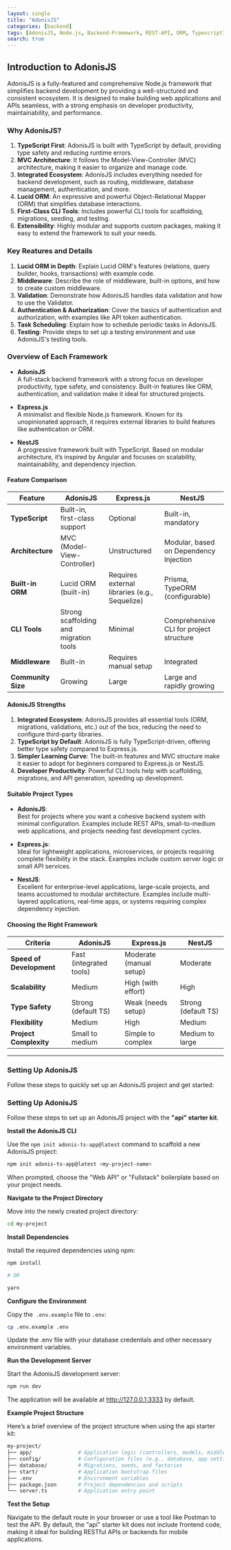 ```yaml
---
layout: single
title: "AdonisJS"
categories: [backend]
tags: [AdonisJS, Node.js, Backend-Framework, REST-API, ORM, Typescript]
search: true
---
```


## Introduction to AdonisJS

AdonisJS is a fully-featured and comprehensive Node.js framework that simplifies backend development by providing a well-structured and consistent ecosystem. It is designed to make building web applications and APIs seamless, with a strong emphasis on developer productivity, maintainability, and performance.

### Why AdonisJS?

1. **TypeScript First**: AdonisJS is built with TypeScript by default, providing type safety and reducing runtime errors.
2. **MVC Architecture**: It follows the Model-View-Controller (MVC) architecture, making it easier to organize and manage code.
3. **Integrated Ecosystem**: AdonisJS includes everything needed for backend development, such as routing, middleware, database management, authentication, and more.
4. **Lucid ORM**: An expressive and powerful Object-Relational Mapper (ORM) that simplifies database interactions.
5. **First-Class CLI Tools**: Includes powerful CLI tools for scaffolding, migrations, seeding, and testing.
6. **Extensibility**: Highly modular and supports custom packages, making it easy to extend the framework to suit your needs.

### Key Reatures and Details

1. **Lucid ORM in Depth**: Explain Lucid ORM's features (relations, query builder, hooks, transactions) with example code.
2. **Middleware**: Describe the role of middleware, built-in options, and how to create custom middleware.
3. **Validation**: Demonstrate how AdonisJS handles data validation and how to use the Validator.
4. **Authentication & Authorization**: Cover the basics of authentication and authorization, with examples like API token authentication.
5. **Task Scheduling**: Explain how to schedule periodic tasks in AdonisJS.
6. **Testing**: Provide steps to set up a testing environment and use AdonisJS's testing tools.

### Overview of Each Framework

- **AdonisJS**  
  A full-stack backend framework with a strong focus on developer productivity, type safety, and consistency. Built-in features like ORM, authentication, and validation make it ideal for structured projects.

- **Express.js**  
  A minimalist and flexible Node.js framework. Known for its unopinionated approach, it requires external libraries to build features like authentication or ORM.

- **NestJS**  
  A progressive framework built with TypeScript. Based on modular architecture, it’s inspired by Angular and focuses on scalability, maintainability, and dependency injection.

#### Feature Comparison

| Feature            | AdonisJS                               | Express.js                                    | NestJS                                  |
| ------------------ | -------------------------------------- | --------------------------------------------- | --------------------------------------- |
| **TypeScript**     | Built-in, first-class support          | Optional                                      | Built-in, mandatory                     |
| **Architecture**   | MVC (Model-View-Controller)            | Unstructured                                  | Modular, based on Dependency Injection  |
| **Built-in ORM**   | Lucid ORM (built-in)                   | Requires external libraries (e.g., Sequelize) | Prisma, TypeORM (configurable)          |
| **CLI Tools**      | Strong scaffolding and migration tools | Minimal                                       | Comprehensive CLI for project structure |
| **Middleware**     | Built-in                               | Requires manual setup                         | Integrated                              |
| **Community Size** | Growing                                | Large                                         | Large and rapidly growing               |

#### AdonisJS Strengths

1. **Integrated Ecosystem**: AdonisJS provides all essential tools (ORM, migrations, validations, etc.) out of the box, reducing the need to configure third-party libraries.
2. **TypeScript by Default**: AdonisJS is fully TypeScript-driven, offering better type safety compared to Express.js.
3. **Simpler Learning Curve**: The built-in features and MVC structure make it easier to adopt for beginners compared to Express.js or NestJS.
4. **Developer Productivity**: Powerful CLI tools help with scaffolding, migrations, and API generation, speeding up development.

#### Suitable Project Types

- **AdonisJS**:  
  Best for projects where you want a cohesive backend system with minimal configuration. Examples include REST APIs, small-to-medium web applications, and projects needing fast development cycles.

- **Express.js**:  
  Ideal for lightweight applications, microservices, or projects requiring complete flexibility in the stack. Examples include custom server logic or small API services.

- **NestJS**:  
  Excellent for enterprise-level applications, large-scale projects, and teams accustomed to modular architecture. Examples include multi-layered applications, real-time apps, or systems requiring complex dependency injection.

#### Choosing the Right Framework

| Criteria                 | AdonisJS                | Express.js              | NestJS              |
| ------------------------ | ----------------------- | ----------------------- | ------------------- |
| **Speed of Development** | Fast (integrated tools) | Moderate (manual setup) | Moderate            |
| **Scalability**          | Medium                  | High (with effort)      | High                |
| **Type Safety**          | Strong (default TS)     | Weak (needs setup)      | Strong (default TS) |
| **Flexibility**          | Medium                  | High                    | Medium              |
| **Project Complexity**   | Small to medium         | Simple to complex       | Medium to large     |

---

### Setting Up AdonisJS

Follow these steps to quickly set up an AdonisJS project and get started:

### Setting Up AdonisJS

Follow these steps to set up an AdonisJS project with the **"api" starter kit**.

**Install the AdonisJS CLI**

Use the `npm init adonis-ts-app@latest` command to scaffold a new AdonisJS project:

```bash
npm init adonis-ts-app@latest <my-project-name>
```

When prompted, choose the "Web API" or "Fullstack" boilerplate based on your project needs.

**Navigate to the Project Directory**

Move into the newly created project directory:

```bash
cd my-project
```

**Install Dependencies**

Install the required dependencies using npm:

```bash
npm install

# OR

yarn
```

**Configure the Environment**

Copy the` .env.example` file to `.env`:

```bash
cp .env.example .env
```

Update the .env file with your database credentials and other necessary environment variables.

**Run the Development Server**

Start the AdonisJS development server:

```bash
npm run dev
```

The application will be available at http://127.0.0.1:3333 by default.

**Example Project Structure**

Here’s a brief overview of the project structure when using the api starter kit:

```bash
my-project/
├── app/               # Application logic (controllers, models, middleware)
├── config/            # Configuration files (e.g., database, app settings)
├── database/          # Migrations, seeds, and factories
├── start/             # Application bootstrap files
├── .env               # Environment variables
├── package.json       # Project dependencies and scripts
└── server.ts          # Application entry point
```

**Test the Setup**

Navigate to the default route in your browser or use a tool like Postman to test the API. By default, the "api" starter kit does not include frontend code, making it ideal for building RESTful APIs or backends for mobile applications.
